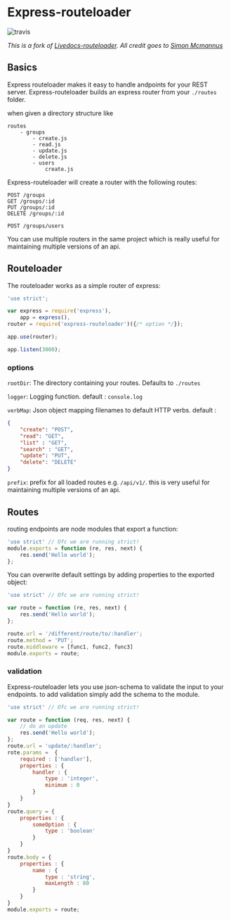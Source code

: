 # Express-routeloader
![travis](https://travis-ci.org/cullophid/express-routeloader.svg)

*This is a fork of [Livedocs-routeloader](https://github.com/simonmcmanus/livedocs-routeLoader). All credit goes to [Simon Mcmannus](https://github.com/simonmcmanus)*

## Basics
Express routeloader makes it easy to handle andpoints for your REST server.
Express-routeloader builds an express router from your `./routes` folder.

when given a directory structure like

    routes
        - groups
            - create.js
            - read.js
            - update.js
            - delete.js
            - users
                create.js


Express-routeloader will create a router with the following routes:

    POST /groups
    GET /groups/:id
    PUT /groups/:id
    DELETE /groups/:id

    POST /groups/users

You can use multiple routers in the same project
which is really useful for maintaining multiple versions of an api.

## Routeloader
The routeloader works as a simple router of express:

```js
'use strict';

var express = require('express'),
    app = express(),
router = require('express-routeloader')({/* option */});

app.use(router);

app.listen(3000);
```

### options

`rootDir`: The directory containing your routes. Defaults to `./routes`

`logger`: Logging function. default : `console.log`

`verbMap`: Json object mapping filenames to default HTTP verbs. default :

```json
{
    "create": "POST",
    "read": "GET",
    "list" : "GET",
    "search" : "GET",
    "update": "PUT",
    "delete": "DELETE"
}
```

`prefix`: prefix for all loaded routes e.g. `/api/v1/`.
this is very useful for maintaining multiple versions of an api.


## Routes
routing endpoints are node modules that export a function:

```js
'use strict' // Ofc we are running strict!
module.exports = function (re, res, next) {
    res.send('Hello world');
};

```

You can overwrite default settings by adding properties to the exported object:

```js
'use strict' // Ofc we are running strict!

var route = function (re, res, next) {
    res.send('Hello world');
};

route.url = '/different/route/to/:handler';
route.method = 'PUT';
route.middleware = [func1, func2, func3]
module.exports = route;
```

### validation
Express-routeloader lets you use json-schema to validate the input to your endpoints.
to add validation simply add the schema to the module.

```js
'use strict' // Ofc we are running strict!

var route = function (req, res, next) {
    // do an update
    res.send('Hello world');
};
route.url = 'update/:handler';
rote.params =  {
    required : ['handler'],
    properties : {
        handler : {
            type : 'integer',
            minimum : 0
        }
    }
}
route.query = {
    properties : {
        someOption : {
            type : 'boolean'
        }
    }
}
route.body = {
    properties : {
        name : {
            type : 'string',
            maxLength : 80
        }
    }
}
module.exports = route;
```
